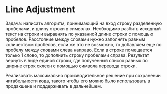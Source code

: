 # Line Adjustment

Задача: написать алгоритм, принимающий на вход строку разделенную пробелами, и длину строки в символах.
Необходимо разбить исходный текст на строки и выравнять по указанной длине строки с помощью пробелов.
Расстояние между словами нужно заполнять равным количеством пробелов, если же это не возможно, то добавляем еще по пробелу между словами слева направо. Если в строке помещается только 1 слово, то дополнить строку пробелами справа. Результат вернуть в виде единой строки, где полученный список равных по ширине строк склеен с помощью символа перевода строки.

Реализовать максимально производительное решение при сохранении читабельности кода, такого чтобы его можно было использовать в продакшене и поддерживать в дальнейшем.
